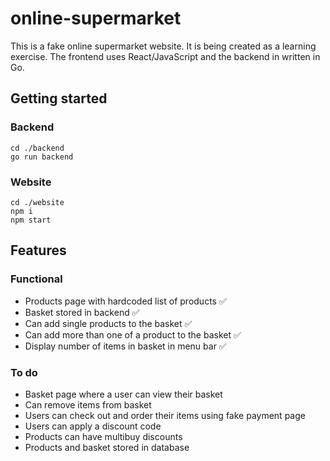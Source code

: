 # online-supermarket

This is a fake online supermarket website. It is being created as a learning exercise. The frontend uses React/JavaScript and the backend in written in Go.

## Getting started

### Backend

    cd ./backend
    go run backend

### Website

    cd ./website
    npm i
    npm start

## Features

### Functional

- Products page with hardcoded list of products ✅
- Basket stored in backend ✅
- Can add single products to the basket ✅
- Can add more than one of a product to the basket ✅
- Display number of items in basket in menu bar ✅

### To do

- Basket page where a user can view their basket
- Can remove items from basket
- Users can check out and order their items using fake payment page
- Users can apply a discount code
- Products can have multibuy discounts
- Products and basket stored in database
